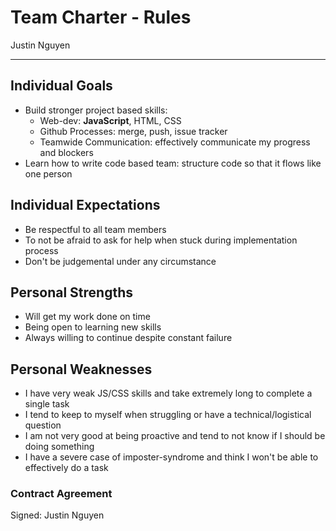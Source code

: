 # Team Charter - Rules

Justin Nguyen

---

## Individual Goals

- Build stronger project based skills:
  - Web-dev: **JavaScript**, HTML, CSS
  - Github Processes: merge, push, issue tracker
  - Teamwide Communication: effectively communicate my progress and blockers
- Learn how to write code based team: structure code so that it flows like one person

## Individual Expectations

- Be respectful to all team members
- To not be afraid to ask for help when stuck during implementation process
- Don't be judgemental under any circumstance

## Personal Strengths

- Will get my work done on time
- Being open to learning new skills
- Always willing to continue despite constant failure

## Personal Weaknesses

- I have very weak JS/CSS skills and take extremely long to complete a single task
- I tend to keep to myself when struggling or have a technical/logistical question
- I am not very good at being proactive and tend to not know if I should be doing something
- I have a severe case of imposter-syndrome and think I won't be able to effectively do a task

### Contract Agreement

Signed: Justin Nguyen